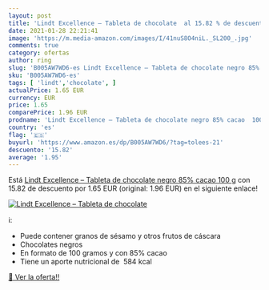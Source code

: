 ```yaml
---
layout: post
title: 'Lindt Excellence – Tableta de chocolate  al 15.82 % de descuento'
date: 2021-01-28 22:21:41
image: 'https://m.media-amazon.com/images/I/41nuS8O4niL._SL200_.jpg'
comments: true
category: ofertas
author: ring
slug: 'B005AW7WD6-es Lindt Excellence – Tableta de chocolate negro 85% cacao 100 g'
sku: 'B005AW7WD6-es'
tags: [ 'lindt','chocolate', ]
actualPrice: 1.65 EUR
currency: EUR
price: 1.65
comparePrice: 1.96 EUR
prodname: 'Lindt Excellence – Tableta de chocolate negro 85% cacao  100 g'
country: 'es'
flag: '🇪🇸'
buyurl: 'https://www.amazon.es/dp/B005AW7WD6/?tag=tolees-21'
descuento: '15.82'
average: '1.95'
---
```


Está [Lindt Excellence – Tableta de chocolate negro 85% cacao  100 g](https://www.amazon.es/dp/B005AW7WD6/?tag=tolees-21) con 15.82 de descuento por 1.65 EUR (original: 1.96 EUR) en el siguiente enlace!

[![Lindt Excellence – Tableta de chocolate ](https://m.media-amazon.com/images/I/41nuS8O4niL._SL200_.jpg)](https://www.amazon.es/dp/B005AW7WD6/?tag=tolees-21)

ℹ️:

- Puede contener granos de sésamo y otros frutos de cáscara
- Chocolates negros
- En formato de 100 gramos y con 85% cacao
- Tiene un aporte nutricional de  584 kcal

[🛒 Ver la oferta!!](https://www.amazon.es/dp/B005AW7WD6/?tag=tolees-21)

